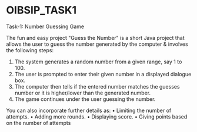 # OIBSIP_TASK1
Task-1: Number Guessing Game

The fun and easy project "Guess the Number" is a short Java project that allows the user to guess the number generated by the computer & involves the following steps:
1. The system generates a random number from a given range, say 1 to 100.
2. The user is prompted to enter their given number in a displayed dialogue box.
3. The computer then tells if the entered number matches the guesses number or it is higher/lower than the generated number.
4. The game continues under the user guessing the number.

You can also incorporate further details as: 
• Limiting the number of attempts. 
• Adding more rounds. 
• Displaying score. 
• Giving points based on the number of attempts
